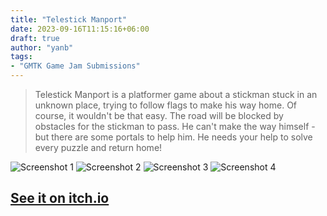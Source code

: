 ```yaml
---
title: "Telestick Manport"
date: 2023-09-16T11:15:16+06:00
draft: true
author: "yanb"
tags:
- "GMTK Game Jam Submissions"
---
```


> Telestick Manport is a platformer game about a stickman stuck in an unknown place, trying to follow flags to make his way home. Of course, it wouldn't be that easy. The road will be blocked by obstacles for the stickman to pass. He can't make the way himself - but there are some portals to help him. He needs your help to solve every puzzle and return home!

![Screenshot 1](https://img.itch.zone/aW1hZ2UvMTA4MTY3OC82MjAxNjgyLnBuZw==/original/0ptNoa.png)
![Screenshot 2](https://img.itch.zone/aW1hZ2UvMTA4MTY3OC82MjAxNjg1LnBuZw==/original/zySY%2Fr.png)
![Screenshot 3](https://img.itch.zone/aW1hZ2UvMTA4MTY3OC82MjAxNjg2LnBuZw==/original/y1cAej.png)
![Screenshot 4](https://img.itch.zone/aW1hZ2UvMTA4MTY3OC82MjAxNjg0LnBuZw==/original/KWVkql.png)

## [See it on itch.io](https://yanb.itch.io/telestick-manport)